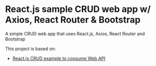 # React.js sample CRUD web app w/ Axios, React Router & Bootstrap

A simple CRUD web app that uses React.js, Axios, React Router and Bootstrap

This project is based on:

- [React.js CRUD example to consume Web API](https://bezkoder.com/react-crud-web-api/)
